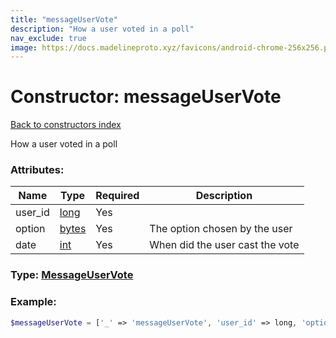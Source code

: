```yaml
---
title: "messageUserVote"
description: "How a user voted in a poll"
nav_exclude: true
image: https://docs.madelineproto.xyz/favicons/android-chrome-256x256.png
---
```

# Constructor: messageUserVote  
[Back to constructors index](index.md)



How a user voted in a poll

### Attributes:

| Name     |    Type       | Required | Description |
|----------|---------------|----------|-------------|
|user\_id|[long](../types/long.md) | Yes|
|option|[bytes](../types/bytes.md) | Yes|The option chosen by the user|
|date|[int](../types/int.md) | Yes|When did the user cast the vote|



### Type: [MessageUserVote](../types/MessageUserVote.md)


### Example:

```php
$messageUserVote = ['_' => 'messageUserVote', 'user_id' => long, 'option' => 'bytes', 'date' => int];
```  
